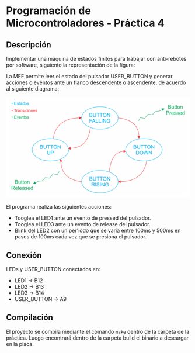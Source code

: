 # Programación de Microcontroladores - Práctica 4

## Descripción
Implementar una máquina de estados finitos para trabajar con anti-rebotes por software, siguiento la representación de la figura:

La MEF permite leer el estado del pulsador USER_BUTTON y generar acciones o eventos ante un flanco descendente o ascendente, de acuerdo al siguiente diagrama:

![](./Imgs/debounce-fsm.png)

El programa realiza las siguientes acciones:
- Tooglea el LED1 ante un evento de pressed del pulsador.
- Tooglea el LED3 ante un evento de release del pulsador.
- Blink del LED2 con un per'iodo que se varía entre 100ms y 500ms en pasos de 100ms cada vez que se presiona el pulsador.

## Conexión
LEDs y USER_BUTTON conectados en:
- LED1 -> B12
- LED2 -> B13
- LED3 -> B14
- USER_BUTTON -> A9

## Compilación
El proyecto se compila mediante el comando `make` dentro de la carpeta de la práctica. Luego encontrará dentro de la carpeta build el binario a descargar en la placa.
